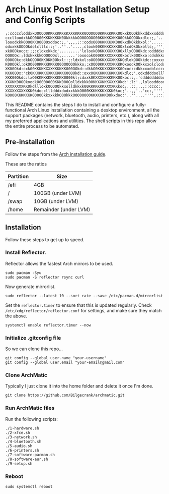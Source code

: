 # Arch Linux Post Installation Setup and Config Scripts

```ascii
;:cccccloddxkOOOOO0KKKKKKKKKXXKKKKK0OOOOO0KKKKKKKK0OkxkOOOkkkxddxxxddddoooddddoc
ccclloodxkkOO0000KKKKKKKK0OkkkkkOO0OOOOO00KKKKKXKK00OkkOOOOkxdlc:;,'..',,,:cclll
looodxkkOOO0KK0000Oxddoc:;,',,,,;::codxO00KKKKKXK000kxdkOkkkxol:'.......':c:',lo
odxxkkOOOOkdolclllc::;'..''..'....,cloxk00KKKKKXXK0OxlcdOkOkxollc;,''',;cll;.'ld
xkOOOkoccc:;;:cldxxkkdc'.........'loloxkO0KKXXXXXK0OxllxOOOOkdc:oddddxxddoo;.,lo
OO0OOx:;ldxkkkkkOOOOOOxl,......':oxocokO00KKXXXXXKK0koclk0OOkxo:cdxkkkxxxdo;.:lo
000OOkc:dkkOOO00KK0KK0Okxl::;:ldxkxl:oOO00KKXXXXKKKKOdlokOOOkkdc:coxxxxxddc,;llo
K00OOkl:okOO000KKKKKKKK00OOOOOOkkko;:xOOO0KKXXXXKKKKOxoodkOOkkxxolclodddo:;:lloo
XK00Okd:cxk00KKKKKXXXKKKKKK000OOkd::dkkO0KKKXXKKKKK0Oxoc:cdkkxxxdolccccc::cllool
KKK0OOx:'ck0KKXKKKKXKKKKKKK00OOkd::oxxO0KKKKKKKKKKK0kdlc;',cdxddddoollllllllll:,
XKK00Okdc:lxO0KKKKKKKKKKKK0000kl;cdxxk0KXXXXKKKKKK0Okoc::,.'cddddddddoooolc:,'''
XXXKK00OOkoodkO0000000KKK000Oolldxkkk00KKXXKKKXXXK0kd:';l:'.,lolooddoooc:,..';;;
XXXXXXXXKK0kdllloxkOOOOOkkxolldkkxk00KKKKKKKXXXXKKkoc;..::,..,::cccc:,'.',;;;,''
XXXXXXXXXXKK0kdoccllldddxdodxxkkkO000KKKKKKKXXKK0koc;'..,,'..'cc:,'''',;:;,'...'
kO000KKKKKKK0000OkkxxkkkOOOkkkOOO00000KKXKKKK0Okxdoc:'..''....'''',;::;,....,;;:
```

This README contains the steps I do to install and configure a fully-functional Arch Linux installation containing a desktop environment, all the support packages (network, bluetooth, audio, printers, etc.), along with all my preferred applications and utilities. The shell scripts in this repo allow the entire process to be automated.

## Pre-installation

Follow the steps from the [Arch installation guide](https://wiki.archlinux.org/title/Installation_guide).

These are the ratios

| Partition | Size |
| -- | -- |
| /efi | 4GB |
| / | 100GB (under LVM) |
| /swap | 10GB (under LVM) |
| /home | Remainder (under LVM) |

## Installation

Follow these steps to get up to speed.

### Install Reflector.
Reflector allows the fastest Arch mirrors to be used.

```shell
sudo pacman -Syu
sudo pacman -S reflector rsync curl
```

Now generate mirrorlist.


```shell
sudo reflector --latest 10 --sort rate --save /etc/pacman.d/mirrorlist
```

Set the `reflector.timer` to ensure that this is updated regularly. Check `/etc/xdg/reflector/reflector.conf` for settings, and make sure they match the above.

```shell
systemctl enable reflector.timer --now
```

### Initialize .gitconfig file

So we can clone this repo...

```shell
git config --global user.name "your-username"
git config --global user.email "your-email@gmail.com"
```

### Clone ArchMatic

Typically I just clone it into the home folder and delete it once I'm done.

```shell
git clone https://github.com/Bilgecrank/archmatic.git
```

### Run ArchMatic files

Run the following scripts:

```shell
./1-hardware.sh
./2-xfce.sh 
./3-network.sh 
./4-bluetooth.sh 
./5-audio.sh 
./6-printers.sh 
./7-software-pacman.sh
./8-software-aur.sh
./9-setup.sh
```

### Reboot

```shell
sudo systemctl reboot
```
